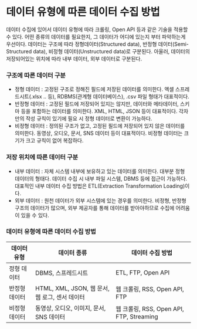# 데이터 유형에 따른 데이터 수집 방법  

데이터 수집에 있어서 데이터 유형에 따라 크롤링, Open API 등과 같은 기술을 적용할 수 있다. 어떤 종류의 데이터를 필요한지, 그 데이터가 어디에 있는지 부터 파악하는게 우선이다. 데이터는 구조에 따라 정형데이터(Structured data), 반정형 데이터(Semi-Structured data), 비정형 데이터(Unstructured data)로 구분된다. 아울러, 데이터의 저장되어있는 위치에 따라 내부 데이터, 외부 데이터로 구분된다.

### 구조에 따른 데이터 구분  
- 정형 데이터 : 고정된 구조로 정해진 필드에 저장된 데이터를 의미한다. 엑셀 스프레드시트(.xlsx .. 등), RDBMS(관계형 데이터베이스), .csv 파일 형태가 대표적이다.  
- 반정형 데이터 : 고정된 필드에 저장되어 있지는 않지만, 데이터와 메타데이터, 스키마 등을 포함하는 데이터를 의미한다. XML, HTML, JSON 등이 대표적이다. 각자만의 작성 규칙이 있기에 필요 시 정형 데이터로 변환이 가능하다.
- 비정형 데이터 : 정의된 구조가 없고, 고정된 필드에 저장되어 있지 않은 데이터를 의미한다. 동영상, 오디오, 문서, SNS 데이터 등이 대표적이다. 비정형 데이터는 크기가 크고 규칙이 없어 복잡하다.

### 저장 위치에 따른 데이터 구분
- 내부 데이터 : 자체 시스템 내부에 보유하고 있는 데이터를 의미한다. 대부분 정형 데이터의 형태다. 데이터 수집 시 내부 파일 시스템, DBMS 등에 접근이 가능하다. 대표적인 내부 데이터 수집 방법은 ETL(Extraction Transformation Loading)이다.
- 외부 데이터 : 원천 데이터가 외부 시스템에 있는 경우를 의미한다. 비정형, 반정형 구조의 데이터가 많으며, 외부 제공자를 통해 데이터를 받아야하므로 수집에 어려움이 있을 수 있다.

### 데이터 유형에 따른 데이터 수집 방법

|데이터 유형|데이터 종류|데이터 수집 방법|
|---|---|---|
|정형 데이터|DBMS, 스프레드시트|ETL, FTP, Open API
|반정형 데이터|HTML, XML, JSON, 웹 문서, 웹 로그, 센서 데이터|웹 크롤링, RSS, Open API, FTP|
|비정형 데이터|동영상, 오디오, 이미지, 문서, SNS 데이터|웹 크롤링, RSS, Open API, FTP, Streaming|
